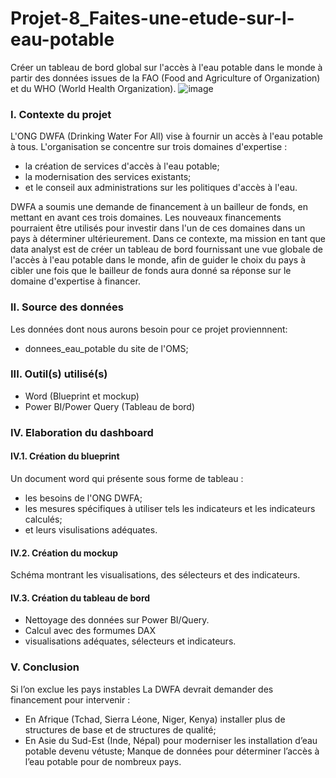 # Projet-8_Faites-une-etude-sur-l-eau-potable
Créer un tableau de bord global sur l'accès à l'eau potable dans le monde à partir des données issues de la FAO (Food and Agriculture of Organization) et du WHO (World Health Organization).
![image](https://github.com/BM-Aurelie78/Projet-8_Faites-une-etude-sur-l-eau-potable/assets/153644306/be10c1a7-b2fb-48b2-a8ca-050ec947c44f)

### I. Contexte du projet
L'ONG DWFA (Drinking Water For All) vise à fournir un accès à l'eau potable à tous. L'organisation se concentre sur trois domaines d'expertise : 
- la création de services d'accès à l'eau potable; 
- la modernisation des services existants; 
- et le conseil aux administrations sur les politiques d'accès à l'eau.

DWFA a soumis une demande de financement à un bailleur de fonds, en mettant en avant ces trois domaines. Les nouveaux financements pourraient être utilisés pour investir dans l'un de ces domaines dans un pays à déterminer ultérieurement. Dans ce contexte, ma mission en tant que data analyst est de créer un tableau de bord fournissant une vue globale de l'accès à l'eau potable dans le monde, afin de guider le choix du pays à cibler une fois que le bailleur de fonds aura donné sa réponse sur le domaine d'expertise à financer.

### II. Source des données
Les données dont nous aurons besoin pour ce projet proviennnent:
- donnees_eau_potable du site de l'OMS;
  
### III. Outil(s) utilisé(s)
- Word (Blueprint et mockup)
- Power BI/Power Query (Tableau de bord)

### IV. Elaboration du dashboard
  #### IV.1. Création du blueprint
  Un document word qui présente sous forme de tableau :
  - les besoins de l'ONG DWFA;
  - les mesures spécifiques à utiliser tels les indicateurs et les indicateurs calculés;
  - et leurs visulisations adéquates.
  #### IV.2. Création du mockup
  Schéma montrant les visualisations, des sélecteurs et des indicateurs.
  #### IV.3. Création du tableau de bord
  - Nettoyage des données sur Power BI/Query.
  - Calcul avec des formumes DAX
  - visualisations adéquates, sélecteurs et indicateurs.

### V. Conclusion
Si l’on exclue les pays instables La DWFA devrait demander des financement pour intervenir :
-  En Afrique (Tchad, Sierra Léone, Niger, Kenya)  installer plus de structures de base et de structures de qualité;
- En Asie du Sud-Est (Inde, Népal) pour moderniser les installation d’eau potable devenu vétuste;
Manque de données pour déterminer l’accès à l’eau potable pour de nombreux pays.


